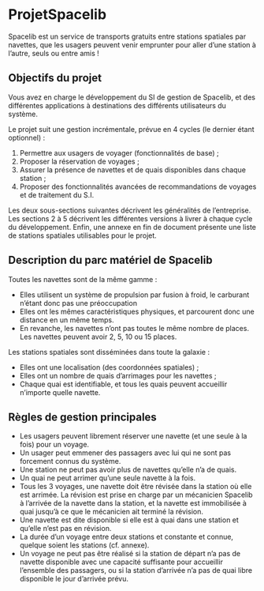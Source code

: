 # ProjetSpacelib

Spacelib est un service de transports gratuits entre stations spatiales par navettes, que les usagers peuvent venir emprunter pour aller d’une station à l’autre, seuls ou entre amis !

## Objectifs du projet
Vous avez en charge le développement du SI de gestion de Spacelib, et des différentes applications à destinations des différents utilisateurs du système.

Le projet suit une gestion incrémentale, prévue en 4 cycles (le dernier étant optionnel) :
1. Permettre aux usagers de voyager (fonctionnalités de base) ;
2. Proposer la réservation de voyages ;
3. Assurer la présence de navettes et de quais disponibles dans chaque station ;
4. Proposer des fonctionnalités avancées de recommandations de voyages et de traitement du S.I.

Les deux sous-sections suivantes décrivent les généralités de l’entreprise. Les sections 2 à 5
décrivent les différentes versions à livrer à chaque cycle du développement. Enfin, une annexe en fin de
document présente une liste de stations spatiales utilisables pour le projet.


## Description du parc matériel de Spacelib
Toutes les navettes sont de la même gamme :
* Elles utilisent un système de propulsion par fusion à froid, le carburant n’étant donc pas une préoccupation
* Elles ont les mêmes caractéristiques physiques, et parcourent donc une distance en un même temps.
* En revanche, les navettes n’ont pas toutes le même nombre de places. Les navettes peuvent avoir 2, 5, 10 ou 15 places.

Les stations spatiales sont disséminées dans toute la galaxie :
* Elles ont une localisation (des coordonnées spatiales) ;
* Elles ont un nombre de quais d’arrimages pour les navettes ;
* Chaque quai est identifiable, et tous les quais peuvent accueillir n’importe quelle navette.

## Règles de gestion principales
* Les usagers peuvent librement réserver une navette (et une seule à la fois) pour un voyage.
* Un usager peut emmener des passagers avec lui qui ne sont pas forcement connus du système.
* Une station ne peut pas avoir plus de navettes qu’elle n’a de quais.
* Un quai ne peut arrimer qu’une seule navette à la fois.
* Tous les 3 voyages, une navette doit être révisée dans la station où elle est arrimée. La révision est prise en charge par un mécanicien Spacelib à l’arrivée de la navette dans la station, et la navette est immobilisée à quai jusqu’à ce que le mécanicien ait terminé la révision.
* Une navette est dite disponible si elle est à quai dans une station et qu’elle n’est pas en révision.
* La durée d’un voyage entre deux stations et constante et connue, quelque soient les stations (cf. annexe).
* Un voyage ne peut pas être réalisé si la station de départ n’a pas de navette disponible avec une capacité suffisante pour accueillir l’ensemble des passagers, ou si la station d’arrivée n’a pas de quai libre disponible le jour d’arrivée prévu.
